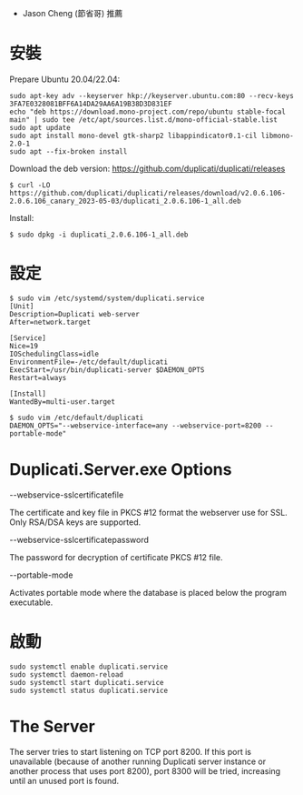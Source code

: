 * Jason Cheng (節省哥) 推薦

# 安裝

Prepare Ubuntu 20.04/22.04:

```
sudo apt-key adv --keyserver hkp://keyserver.ubuntu.com:80 --recv-keys 3FA7E0328081BFF6A14DA29AA6A19B38D3D831EF
echo "deb https://download.mono-project.com/repo/ubuntu stable-focal main" | sudo tee /etc/apt/sources.list.d/mono-official-stable.list
sudo apt update
sudo apt install mono-devel gtk-sharp2 libappindicator0.1-cil libmono-2.0-1
sudo apt --fix-broken install
```

Download the deb version: https://github.com/duplicati/duplicati/releases

```
$ curl -LO https://github.com/duplicati/duplicati/releases/download/v2.0.6.106-2.0.6.106_canary_2023-05-03/duplicati_2.0.6.106-1_all.deb
```

Install:
```
$ sudo dpkg -i duplicati_2.0.6.106-1_all.deb
```

# 設定

```
$ sudo vim /etc/systemd/system/duplicati.service
[Unit]
Description=Duplicati web-server
After=network.target

[Service]
Nice=19
IOSchedulingClass=idle
EnvironmentFile=-/etc/default/duplicati
ExecStart=/usr/bin/duplicati-server $DAEMON_OPTS
Restart=always

[Install]
WantedBy=multi-user.target
```

```
$ sudo vim /etc/default/duplicati
DAEMON_OPTS="--webservice-interface=any --webservice-port=8200 --portable-mode"
```

# Duplicati.Server.exe Options

--webservice-sslcertificatefile

The certificate and key file in PKCS #12 format the webserver use for SSL. Only RSA/DSA keys are supported.

--webservice-sslcertificatepassword

The password for decryption of certificate PKCS #12 file.

--portable-mode

Activates portable mode where the database is placed below the program executable.

# 啟動

```
sudo systemctl enable duplicati.service
sudo systemctl daemon-reload
sudo systemctl start duplicati.service
sudo systemctl status duplicati.service
```

# The Server

The server tries to start listening on TCP port 8200. If this port is unavailable (because of another running Duplicati server instance or another process that uses port 8200), port 8300 will be tried, increasing until an unused port is found.